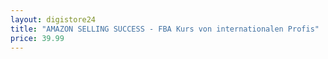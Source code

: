 ```yaml
---
layout: digistore24
title: "AMAZON SELLING SUCCESS - FBA Kurs von internationalen Profis"
price: 39.99
---
```

